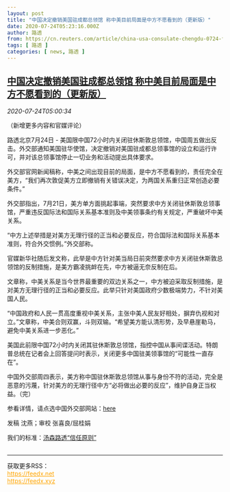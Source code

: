 ```yaml
---
layout: post
title: "中国决定撤销美国驻成都总领馆 称中美目前局面是中方不愿看到的（更新版）"
date: 2020-07-24T05:23:16.000Z
author: 路透
from: https://cn.reuters.com/article/china-usa-consulate-chengdu-0724-fri-idCNKCS24P09Y
tags: [ 路透 ]
categories: [ news, 路透 ]
---
```

<!--1595568196000-->
[中国决定撤销美国驻成都总领馆 称中美目前局面是中方不愿看到的（更新版）](https://cn.reuters.com/article/china-usa-consulate-chengdu-0724-fri-idCNKCS24P09Y)
------

<div>
<div><i>2020-07-24T05:00:34</i></div><div class="StandardArticleBody_body"><p>（新增更多内容和官媒评论） </p><p>路透北京7月24日 - 美国限中国72小时内关闭驻休斯敦总领馆，中国周五做出反击。外交部通知美国驻华使馆，决定撤销对美国驻成都总领事馆的设立和运行许可，并对该总领事馆停止一切业务和活动提出具体要求。 </p><p>外交部官网新闻稿称，中美之间出现目前的局面，是中方不愿看到的，责任完全在美方，“我们再次敦促美方立即撤销有关错误决定，为两国关系重归正常创造必要条件。” </p><p>外交部指出，7月21日，美方单方面挑起事端，突然要求中方关闭驻休斯敦总领事馆，严重违反国际法和国际关系基本准则及中美领事条约有关规定，严重破坏中美关系。 </p><p>“中方上述举措是对美方无理行径的正当和必要反应，符合国际法和国际关系基本准则，符合外交惯例。”外交部称。 </p><p>官媒新华社随后发文称，此举是中方针对美当局日前突然要求中方关闭驻休斯敦总领馆的反制措施，是美方霸凌挑衅在先，中方被逼无奈反制在后。 </p><p>文章称，中美关系是当今世界最重要的双边关系之一，中方被迫采取反制措施，是对美方无理行径的正当和必要反应。此举只针对美国政府少数极端势力，不针对美国人民。 </p><p>“中国政府和人民一贯高度重视中美关系，主张中美人民友好相处，摒弃仇视和对立。”文章称，中美合则双赢，斗则双输。“希望美方能认清形势，及早悬崖勒马，避免中美关系进一步恶化。” </p><p>美国此前限中国72小时内关闭其驻休斯敦总领馆，指控中国从事间谍活动。特朗普总统在记者会上回答提问时表示，关闭更多中国驻美领事馆的“可能性一直存在”。 </p><p>中国外交部周四表示，美方称中国驻休斯敦总领馆从事与身份不符的活动，完全是恶意的污蔑，针对美方的无理行径中方“必将做出必要的反应”，维护自身正当权益。（完） </p><p>参看详情，请点选中国外交部网站：<a href="https://www.fmprc.gov.cn/web/zyxw/t1800357.shtml">here</a> </p><div class="Attribution_container"><div class="Attribution_attribution"><p class="Attribution_content">发稿 沈燕；审校 张喜良/屈桂娟</p></div></div><div class="StandardArticleBody_trustBadgeContainer"><span class="StandardArticleBody_trustBadgeTitle">我们的标准：</span><span class="trustBadgeUrl"><a href="https://www.thomsonreuters.cn/content/dam/openweb/documents/pdf/china/brochures/about-us-1.pdf">汤森路透“信任原则”</a></span></div></div><br><hr><div>获取更多RSS：<br><a href="https://feedx.net" style="color:orange" target="_blank">https://feedx.net</a> <br><a href="https://feedx.xyz" style="color:orange" target="_blank">https://feedx.xyz</a><br></div>
</div>
